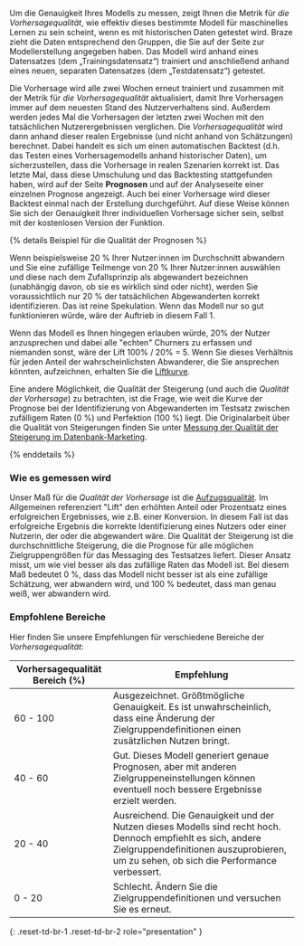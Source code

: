 Um die Genauigkeit Ihres Modells zu messen, zeigt Ihnen die Metrik für _die Vorhersagequalität_, wie effektiv dieses bestimmte Modell für maschinelles Lernen zu sein scheint, wenn es mit historischen Daten getestet wird. Braze zieht die Daten entsprechend den Gruppen, die Sie auf der Seite zur Modellerstellung angegeben haben. Das Modell wird anhand eines Datensatzes (dem „Trainingsdatensatz“) trainiert und anschließend anhand eines neuen, separaten Datensatzes (dem „Testdatensatz“) getestet.

Die Vorhersage wird alle zwei Wochen erneut trainiert und zusammen mit der Metrik für _die Vorhersagequalität_ aktualisiert, damit Ihre Vorhersagen immer auf dem neuesten Stand des Nutzerverhaltens sind. Außerdem werden jedes Mal die Vorhersagen der letzten zwei Wochen mit den tatsächlichen Nutzerergebnissen verglichen. Die _Vorhersagequalität_ wird dann anhand dieser realen Ergebnisse (und nicht anhand von Schätzungen) berechnet. Dabei handelt es sich um einen automatischen Backtest (d.h. das Testen eines Vorhersagemodells anhand historischer Daten), um sicherzustellen, dass die Vorhersage in realen Szenarien korrekt ist. Das letzte Mal, dass diese Umschulung und das Backtesting stattgefunden haben, wird auf der Seite **Prognosen** und auf der Analyseseite einer einzelnen Prognose angezeigt. Auch bei einer Vorhersage wird dieser Backtest einmal nach der Erstellung durchgeführt. Auf diese Weise können Sie sich der Genauigkeit Ihrer individuellen Vorhersage sicher sein, selbst mit der kostenlosen Version der Funktion.

{% details Beispiel für die Qualität der Prognosen %}

Wenn beispielsweise 20 % Ihrer Nutzer:innen im Durchschnitt abwandern und Sie eine zufällige Teilmenge von 20 % Ihrer Nutzer:innen auswählen und diese nach dem Zufallsprinzip als abgewandert bezeichnen (unabhängig davon, ob sie es wirklich sind oder nicht), werden Sie voraussichtlich nur 20 % der tatsächlichen Abgewanderten korrekt identifizieren. Das ist reine Spekulation. Wenn das Modell nur so gut funktionieren würde, wäre der Auftrieb in diesem Fall 1.

Wenn das Modell es Ihnen hingegen erlauben würde, 20% der Nutzer anzusprechen und dabei alle "echten" Churners zu erfassen und niemanden sonst, wäre der Lift 100% / 20% = 5. Wenn Sie dieses Verhältnis für jeden Anteil der wahrscheinlichsten Abwanderer, die Sie ansprechen könnten, aufzeichnen, erhalten Sie die [Liftkurve](https://en.wikipedia.org/wiki/Lift_(data_mining)). 

Eine andere Möglichkeit, die Qualität der Steigerung (und auch die _Qualität der Vorhersage_) zu betrachten, ist die Frage, wie weit die Kurve der Prognose bei der Identifizierung von Abgewanderten im Testsatz zwischen zufälligem Raten (0 %) und Perfektion (100 %) liegt. Die Originalarbeit über die Qualität von Steigerungen finden Sie unter [Messung der Qualität der Steigerung im Datenbank-Marketing](https://dl.acm.org/doi/10.1145/380995.381018).

{% enddetails %}

### Wie es gemessen wird

Unser Maß für die _Qualität der Vorhersage_ ist die [Aufzugsqualität](https://dl.acm.org/doi/10.1145/380995.381018). Im Allgemeinen referenziert "Lift" den erhöhten Anteil oder Prozentsatz eines erfolgreichen Ergebnisses, wie z.B. einer Konversion. In diesem Fall ist das erfolgreiche Ergebnis die korrekte Identifizierung eines Nutzers oder einer Nutzerin, der oder die abgewandert wäre. Die Qualität der Steigerung ist die durchschnittliche Steigerung, die die Prognose für alle möglichen Zielgruppengrößen für das Messaging des Testsatzes liefert. Dieser Ansatz misst, um wie viel besser als das zufällige Raten das Modell ist. Bei diesem Maß bedeutet 0 %, dass das Modell nicht besser ist als eine zufällige Schätzung, wer abwandern wird, und 100 % bedeutet, dass man genau weiß, wer abwandern wird.

### Empfohlene Bereiche

Hier finden Sie unsere Empfehlungen für verschiedene Bereiche der _Vorhersagequalität_:

| Vorhersagequalität Bereich (%) | Empfehlung |
| ---------------------- | -------------- |
| 60 - 100 | Ausgezeichnet. Größtmögliche Genauigkeit. Es ist unwahrscheinlich, dass eine Änderung der Zielgruppendefinitionen einen zusätzlichen Nutzen bringt. |
| 40 - 60 | Gut. Dieses Modell generiert genaue Prognosen, aber mit anderen Zielgruppeneinstellungen können eventuell noch bessere Ergebnisse erzielt werden. |
| 20 - 40| Ausreichend. Die Genauigkeit und der Nutzen dieses Modells sind recht hoch. Dennoch empfiehlt es sich, andere Zielgruppendefinitionen auszuprobieren, um zu sehen, ob sich die Performance verbessert. |
| 0 - 20 | Schlecht. Ändern Sie die Zielgruppendefinitionen und versuchen Sie es erneut. |
{: .reset-td-br-1 .reset-td-br-2 role="presentation" }
